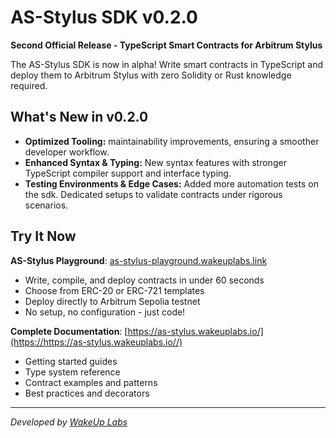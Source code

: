 # AS-Stylus SDK v0.2.0

**Second Official Release - TypeScript Smart Contracts for Arbitrum Stylus**

The AS-Stylus SDK is now in alpha! Write smart contracts in TypeScript and deploy them to Arbitrum Stylus with zero Solidity or Rust knowledge required.

## What's New in v0.2.0

- **Optimized Tooling:** maintainability improvements, ensuring a smoother developer workflow.
- **Enhanced Syntax & Typing:** New syntax features with stronger TypeScript compiler support and interface typing.
- **Testing Environments & Edge Cases:** Added more automation tests on the sdk. Dedicated setups to validate contracts under rigorous scenarios.

## Try It Now

**AS-Stylus Playground**: [as-stylus-playground.wakeuplabs.link](https://as-stylus-playground.wakeuplabs.link/)

- Write, compile, and deploy contracts in under 60 seconds
- Choose from ERC-20 or ERC-721 templates
- Deploy directly to Arbitrum Sepolia testnet
- No setup, no configuration - just code!

**Complete Documentation**: [https://as-stylus.wakeuplabs.io/](https://https://as-stylus.wakeuplabs.io//)

- Getting started guides
- Type system reference
- Contract examples and patterns
- Best practices and decorators

---

_Developed by [WakeUp Labs](https://wakeuplabs.com)_
